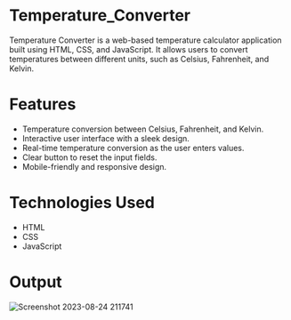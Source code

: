 # Temperature_Converter
Temperature Converter is a web-based temperature calculator application built using HTML, CSS, and JavaScript. It allows users to convert temperatures between different units, such as Celsius, Fahrenheit, and Kelvin.
# Features
- Temperature conversion between Celsius, Fahrenheit, and Kelvin.
- Interactive user interface with a sleek design.
- Real-time temperature conversion as the user enters values.
- Clear button to reset the input fields.
- Mobile-friendly and responsive design.
# Technologies Used
- HTML
- CSS
- JavaScript
# Output
![Screenshot 2023-08-24 211741](https://github.com/Revanth8092/Temperature_Converter/assets/143109774/6dce9994-44cd-4eff-963a-ee2d301d6b3f)


